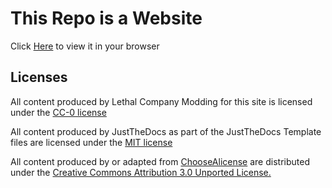 # This Repo is a Website

Click [Here](https://lethalcompanymodding.github.io/Thunderstore/) to view it in your browser

## Licenses

All content produced by Lethal Company Modding for this site is licensed under the [CC-0 license](LICENSE)

All content produced by JustTheDocs as part of the JustTheDocs Template files are licensed under the [MIT license](LICENSE-THIRDPARTY-JUSTTHEDOCS)

All content produced by or adapted from [ChooseAlicense](https://choosealicense.com/) are distributed under the [Creative Commons Attribution 3.0 Unported License.](https://creativecommons.org/licenses/by/3.0/)
